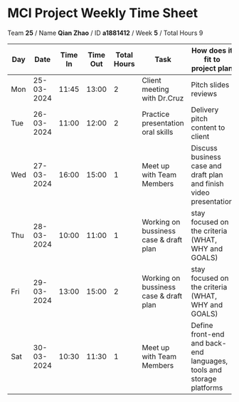 # MCI Project Weekly Time Sheet

Team **25** / Name **Qian Zhao** / ID **a1881412** / Week **5** / Total Hours 9

| Day | Date       | Time In | Time Out | Total Hours | Task | How does it fit to project plan | Outcome/Next action |
| --- | ---------- | ------- | -------- | ----------- | ---- | ------------------------------- | ------------------- |
| Mon | 25-03-2024 | 11:45   | 13:00    | 2       | Client meeting with Dr.Cruz| Pitch slides reviews| submit pitch slides|
| Tue | 26-03-2024 | 11:00   | 12:00    |2       | Practice presentation oral skills| Delivery pitch content to client | Start recording|
| Wed | 27-03-2024 | 16:00   | 15:00    | 1           | Meet up with Team Members | Discuss business case and draft plan and finish video presentation | submit video|
| Thu | 28-03-2024 | 10:00   | 11:00    | 1           | Working on bussiness case & draft plan| stay focused on the criteria (WHAT, WHY and GOALS)| Continue preparing bussiness case & draft plan|
| Fri | 29-03-2024 | 13:00   | 15:00    | 2           | Working on bussiness case & draft plan| stay focused on the criteria (WHAT, WHY and GOALS)| Submit bussiness case & draft plan
| Sat | 30-03-2024 | 10:30   | 11:30    | 1           | Meet up with Team Members| Define front-end and back-end languages, tools and storage platforms | Learning  node.js and nest.js

